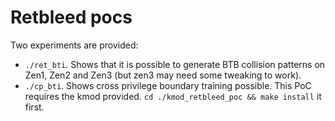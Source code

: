 # Retbleed pocs

Two experiments are provided:

- `./ret_bti`. Shows that it is possible to generate BTB collision patterns on
    Zen1, Zen2 and Zen3 (but zen3 may need some tweaking to work).
- `./cp_bti`. Shows cross privilege boundary training possible. This PoC
    requires the kmod provided. `cd ./kmod_retbleed_poc && make install` it
    first.

